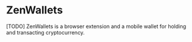 # ZenWallets

\[TODO\] ZenWallets is a browser extension and a mobile wallet for holding and transacting cryptocurrency.[  
](https://docs.harmony.one/home/network/wallets/browser-extensions-wallets/one-wallet)

